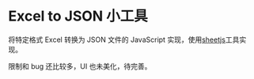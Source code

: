 # Excel to JSON 小工具

将特定格式 Excel 转换为 JSON 文件的 JavaScript 实现，使用[sheetjs](https://github.com/SheetJS/sheetjs)工具实现。

限制和 bug 还比较多，UI 也未美化，待完善。
